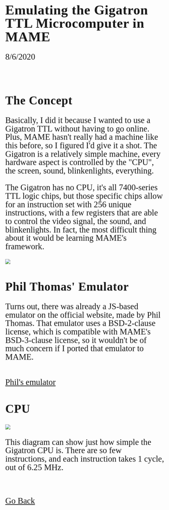 <html>
<style>
		h4 {
			font-family: AppleKid;
			line-height: 1;
			letter-spacing: 0.8px;
		}
		h3 {
			font-family: AppleKid;
			line-height: 1;
			letter-spacing: 0.8px;
		}
		h2 {
			font-family: AppleKid;
			line-height: 1;
			letter-spacing: 0.8px;
		}
		h1 {
			font-family: AppleKid;
			line-height: 1;
			letter-spacing: 0.8px;
		}
		@font-face {
			font-family: AppleKid;
			src: url('../images/Apple-Kid.woff2') format('woff2'),
				url('../images/Apple-Kid.woff') format('woff');
			font-weight: normal;
			font-style: normal;
		}
        p.small {
            line-height: 1;
        }
		.mainContent {
			font-family: AppleKid;
			font-size: 20pt;
			line-height: 1;
		}
</style>
<body>
<div class="mainContent">
<h1 style="font-size:32pt">Emulating the Gigatron TTL Microcomputer in MAME</h1>
<p>8/6/2020</p>
<br />
<h2 style="font-size:28pt">The Concept</h2>
<p>Basically, I did it because I wanted to use a Gigatron TTL without having to go online. Plus, MAME hasn't really had a machine like this before, so I figured I'd give it a shot. 
The Gigatron is a relatively simple machine, every hardware aspect is controlled by the "CPU", the screen,
sound, blinkenlights, everything.</p>
<p>The Gigatron has no CPU, it's all 7400-series TTL logic chips, but those specific chips allow for an instruction set with 256 unique instructions, with a few registers that are able to control 
the video signal, the sound, and blinkenlights. In fact, the most difficult thing about it would be learning MAME's framework.</p>
<img src="https://gigatron.io/wp-content/uploads/2020/03/Diagram-768x576.png">
<br/>
<h2 style="font-size:28pt">Phil Thomas' Emulator</h2>
<p>Turns out, there was already a JS-based emulator on the official website, made by Phil Thomas. That emulator uses a BSD-2-clause license, which is compatible with MAME's BSD-3-clause license, so it
wouldn't be of much concern if I ported that emulator to MAME.</p><br/>
<a href="https://github.com/PhilThomas/gigatron/">Phil's emulator</a><br />
<h2 style="font-size:28pt">CPU</h2>
<img src="https://gigatron.io/wp-content/uploads/2019/11/Native-instruction-overview-2019-11-25-768x613.png"><br/>
<p>This diagram can show just how simple the Gigatron CPU is. There are so few instructions, and each instruction takes 1 cycle, out of 6.25 MHz.
</p>
<br />
<br />
<a href="../blog">Go Back</a>
</div>
</body>
</html>